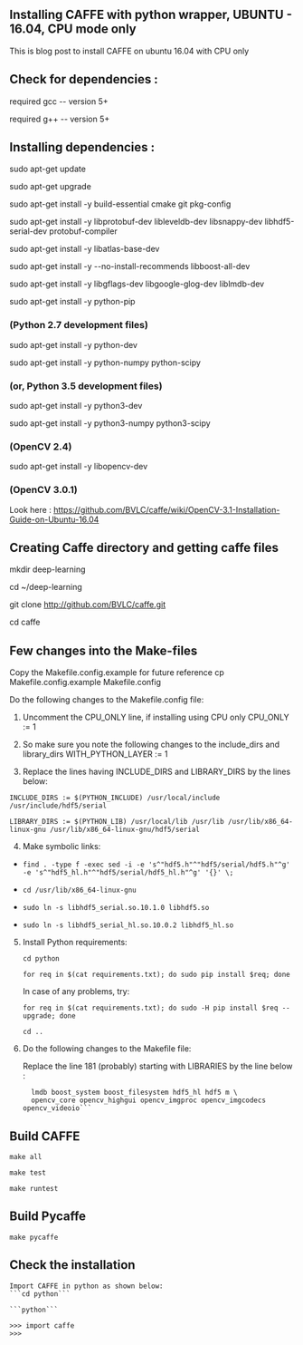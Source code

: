 ## Installing CAFFE with python wrapper, UBUNTU - 16.04, CPU mode only
This is blog post to install CAFFE on ubuntu 16.04 with CPU only

## Check for dependencies : 

required gcc -- version 5+

required g++ -- version 5+ 

## Installing dependencies : 

sudo apt-get update 

sudo apt-get upgrade

sudo apt-get install -y build-essential cmake git pkg-config

sudo apt-get install -y libprotobuf-dev libleveldb-dev libsnappy-dev libhdf5-serial-dev protobuf-compiler

sudo apt-get install -y libatlas-base-dev 

sudo apt-get install -y --no-install-recommends libboost-all-dev

sudo apt-get install -y libgflags-dev libgoogle-glog-dev liblmdb-dev

sudo apt-get install -y python-pip

### (Python 2.7 development files)
sudo apt-get install -y python-dev

sudo apt-get install -y python-numpy python-scipy

### (or, Python 3.5 development files)
sudo apt-get install -y python3-dev

sudo apt-get install -y python3-numpy python3-scipy

### (OpenCV 2.4)
sudo apt-get install -y libopencv-dev

### (OpenCV 3.0.1)
Look here : https://github.com/BVLC/caffe/wiki/OpenCV-3.1-Installation-Guide-on-Ubuntu-16.04

## Creating Caffe directory and getting caffe files 
mkdir deep-learning

cd ~/deep-learning

git clone http://github.com/BVLC/caffe.git 

cd caffe 

## Few changes into the Make-files

Copy the Makefile.config.example for future reference
cp Makefile.config.example Makefile.config

Do the following changes to the Makefile.config file: 

1. Uncomment the CPU_ONLY line, if installing using CPU only 
     CPU_ONLY := 1
     
2. So make sure you note the following changes to the include_dirs and library_dirs
     WITH_PYTHON_LAYER := 1
     
3. Replace the lines having INCLUDE_DIRS and LIBRARY_DIRS by the lines below: 

  `INCLUDE_DIRS := $(PYTHON_INCLUDE) /usr/local/include /usr/include/hdf5/serial`

  `LIBRARY_DIRS := $(PYTHON_LIB) /usr/local/lib /usr/lib /usr/lib/x86_64-linux-gnu /usr/lib/x86_64-linux-gnu/hdf5/serial`

4. Make symbolic links: 

  - ```find . -type f -exec sed -i -e 's^"hdf5.h"^"hdf5/serial/hdf5.h"^g' -e 's^"hdf5_hl.h"^"hdf5/serial/hdf5_hl.h"^g' '{}' \;```

  - ```cd /usr/lib/x86_64-linux-gnu```

  - ```sudo ln -s libhdf5_serial.so.10.1.0 libhdf5.so```

  - ```sudo ln -s libhdf5_serial_hl.so.10.0.2 libhdf5_hl.so  ```

5. Install Python requirements: 

    ```cd python```
    
    ```for req in $(cat requirements.txt); do sudo pip install $req; done ```

    In case of any problems, try:
    
    ```for req in $(cat requirements.txt); do sudo -H pip install $req --upgrade; done```
    
    ```cd ..```

6. Do the following changes to the Makefile file:

    Replace the line 181 (probably) starting with LIBRARIES by the line below :

    ```LIBRARIES += glog gflags protobuf leveldb snappy \
      lmdb boost_system boost_filesystem hdf5_hl hdf5 m \
      opencv_core opencv_highgui opencv_imgproc opencv_imgcodecs opencv_videoio```

## Build CAFFE

```make all```

```make test```

```make runtest```

## Build Pycaffe
```make pycaffe```

## Check the installation
    Import CAFFE in python as shown below:
    ```cd python```
    
    ```python```
    
    >>> import caffe
    >>>



